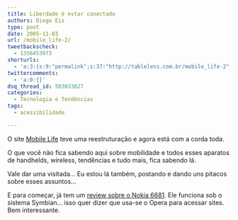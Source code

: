 ```yaml
---
title: Liberdade é estar conectado
authors: Diego Eis
type: post
date: 2005-11-03
url: /mobile_life-2/
tweetbackscheck:
  - 1356453973
shorturls:
  - 'a:3:{s:9:"permalink";s:37:"http://tableless.com.br/mobile_life-2";s:7:"tinyurl";s:26:"http://tinyurl.com/43wj8kn";s:4:"isgd";s:19:"http://is.gd/7p8s27";}'
twittercomments:
  - 'a:0:{}'
dsq_thread_id: 503033827
categories:
  - Tecnologia e Tendências
tags:
  - acessibilidade

---
```

O site [Mobile Life][1] teve uma reestruturação e agora está com a corda toda.
  
O que você não fica sabendo aqui sobre mobilidade e todos esses aparatos de handhelds, wireless, tendências e tudo mais, fica sabendo lá.
  
Vale dar uma visitada&#8230; Eu estou lá também, postando e dando uns pitacos sobre esses assuntos&#8230; 

E para começar, já tem um [review sobre o Nokia 6681][2]. Ele funciona sob o sistema Symbian&#8230; isso quer dizer que usa-se o Opera para acessar sites. Bem interessante.

 [1]: http://www.mobilelife.com.br/
 [2]: http://www.mobilelife.com.br/textos/reviews/nokia-6681-review/